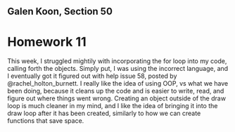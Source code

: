 ## Galen Koon, Section 50

# Homework 11

This week, I struggled mightily with incorporating the for loop into my code, calling forth the objects. Simply put, I was using the incorrect language, and I eventually got it figured out with help issue 58, posted by @rachel_holton_burnett. I really like the idea of using OOP, vs what we have been doing, because it cleans up the code and is easier to write, read, and figure out where things went wrong. Creating an object outside of the draw loop is much cleaner in my mind, and I like the idea of bringing it into the draw loop after it has been created, similarly to how we can create functions that save space. 
